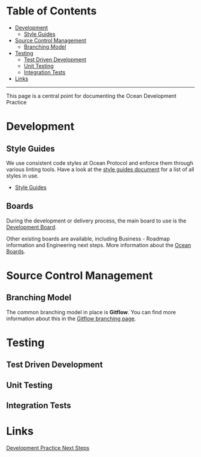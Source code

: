 
Table of Contents
=================

   * [Development](#development)
      * [Style Guides](#style-guides)
   * [Source Control Management](#source-control-management)
      * [Branching Model](#branching-model)
   * [Testing](#testing)
      * [Test Driven Development](#test-driven-development)
      * [Unit Testing](#unit-testing)
      * [Integration Tests](#integration-tests)
   * [Links](#links)

---

This page is a central point for documenting the Ocean Development Practice

# Development

## Style Guides

We use consistent code styles at Ocean Protocol and enforce them through various linting tools. Have a look at the [style guides document](development/style-guides.md) for a list of all styles in use.

* [Style Guides](development/style-guides.md)

## Boards

During the development or delivery process, the main board to use is the [Development Board](alm/boards.md#development-board).

Other existing boards are available, including Business - Roadmap information and Engineering next steps. More information about the [Ocean Boards](alm/boards.md).

# Source Control Management


## Branching Model

The common branching model in place is **Gitflow**. You can find more information about this in the [Gitflow branching page](development/branching-model.md).


# Testing




## Test Driven Development




## Unit Testing



## Integration Tests



# Links

[Development Practice Next Steps](https://github.com/oceanprotocol/engineering/issues?q=is%3Aissue+is%3Aopen+label%3ADevelopment)